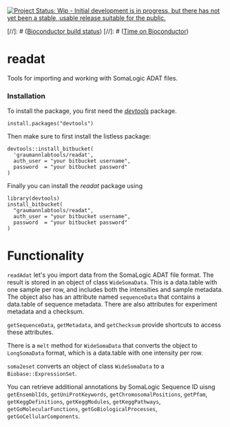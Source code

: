 [![Project Status: Wip - Initial development is in progress, but there has not yet been a stable, usable release suitable for the public.](http://www.repostatus.org/badges/0.1.0/wip.svg)](http://www.repostatus.org/#wip)

[//]: # ([Bioconductor build status](http://bioconductor.org/shields/build/release/bioc/Biobase.svg))
[//]: # ([Time on Bioconductor](http://bioconductor.org/shields/years-in-bioc/BiocGenerics.svg))

# readat

Tools for importing and working with SomaLogic ADAT files.

### Installation

To install the package, you first need the 
[*devtools*](https://github.com/hadley/devtools) package.

```{r}
install.packages("devtools")
```

Then make sure to first install the listless package:
```{r}
devtools::install_bitbucket(
  'graumannlabtools/readat',
  auth_user = "your bitbucket username", 
  password  = "your bitbucket password"  
)
```

Finally you can install the *readat* package using

```{r}
library(devtools)
install_bitbucket(
  "graumannlabtools/readat",
  auth_user = "your bitbucket username", 
  password  = "your bitbucket password"  
)
```

# Functionality

`readAdat` let's you import data from the SomaLogic ADAT file format.  The
result is stored in an object of class `WideSomaData`.  This is a data.table 
with one sample per row, and includes both the intensities and sample metadata.
The object also has an attribute named `sequenceData` that contains a data.table
of sequence metadata.  There are also attributes for experiment metadata and a 
checksum.

`getSequenceData`, `getMetadata`, and `getChecksum` provide shortcuts to access 
these attributes.

There is a `melt` method for `WideSomaData` that converts the object to 
`LongSomaData` format, which is a data.table with one intensity per row.

`soma2eset` converts an object of class `WideSomaData` to a 
`Biobase::ExpressionSet`.

You can retrieve additional annotations by SomaLogic Sequence ID uisng 
`getEnsemblIds`, `getUniProtKeywords`, `getChromosomalPositions`, `getPfam`, 
`getKeggDefinitions`, `getKeggModules`, `getKeggPathways`, 
`getGoMolecularFunctions`, `getGoBiologicalProcesses`, `getGoCellularComponents`.